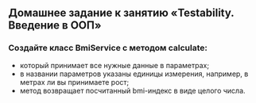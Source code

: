 ## Домашнее задание к занятию «Testability. Введение в ООП»

  ### Создайте класс BmiService с методом calculate: 
* который принимает все нужные данные в параметрах;
* в названии параметров указаны единицы измерения, например, в метрах ли вы принимаете рост;
* метод возвращает посчитанный bmi-индекс в виде целого числа.